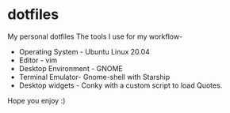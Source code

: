 # dotfiles
 My personal dotfiles 
 The tools I use for my workflow-
 

 * Operating System - Ubuntu Linux 20.04
 * Editor - vim 
 * Desktop Environment - GNOME 
 * Terminal Emulator- Gnome-shell with Starship 
 * Desktop widgets - Conky with a custom script to load Quotes.
 
 Hope you enjoy :)
